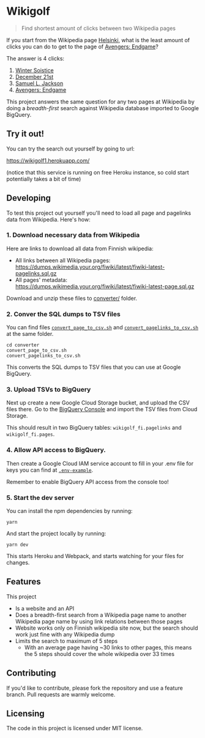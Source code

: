 # Wikigolf

> Find shortest amount of clicks between two Wikipedia pages

If you start from the Wikipedia page [Helsinki](), what is the least amount of
clicks you can do to get to the page of [Avengers: Endgame]()?

The answer is 4 clicks:

1. [Winter Soistice](https://fi.wikipedia.org/wiki/Talvip%C3%A4iv%C3%A4nseisaus)
2. [December 21st](https://fi.wikipedia.org/wiki/21._joulukuuta)
3. [Samuel L. Jackson](https://fi.wikipedia.org/wiki/Samuel_L._Jackson)
4. [Avengers: Endgame](https://fi.wikipedia.org/wiki/Avengers:_Endgame)

This project answers the same question for any two pages at Wikipedia by doing a
_breadth-first_ search against Wikipedia database imported to Google BigQuery.

## Try it out!

You can try the search out yourself by going to url:

https://wikigolf1.herokuapp.com/

(notice that this service is running on free Heroku instance, so cold start
potentially takes a bit of time)

## Developing

To test this project out yourself you'll need to load all page and pagelinks
data from Wikipedia. Here's how:

### 1. Download necessary data from Wikipedia

Here are links to download all data from Finnish wikipedia:

- All links between all Wikipedia pages: https://dumps.wikimedia.your.org/fiwiki/latest/fiwiki-latest-pagelinks.sql.gz
- All pages' metadata: https://dumps.wikimedia.your.org/fiwiki/latest/fiwiki-latest-page.sql.gz

Download and unzip these files to [converter/](converter/) folder.

### 2. Conver the SQL dumps to TSV files

You can find files [`convert_page_to_csv.sh`](converter/convert_page_to_csv.sh)
and [`convert_pagelinks_to_csv.sh`](converter/convert_pagelinks_to_csv.sh) at
the same folder.

```shell
cd converter
convert_page_to_csv.sh
convert_pagelinks_to_csv.sh
```

This converts the SQL dumps to TSV files that you can use at Google BigQuery.

### 3. Upload TSVs to BigQuery

Next up create a new Google Cloud Storage bucket, and upload the CSV files
there. Go to the [BigQuery Console](https://console.cloud.google.com/bigquery)
and import the TSV files from Cloud Storage.

This should result in two BigQuery tables: `wikigolf_fi.pagelinks` and
`wikigolf_fi.pages`.

### 4. Allow API access to BigQuery.

Then create a Google Cloud IAM service account to fill in your .env file for
keys you can find at [`.env-example`](.env-example).

Remember to enable BigQuery API access from the console too!

### 5. Start the dev server

You can install the npm dependencies by running:

```
yarn
```

And start the project locally by running:

```
yarn dev
```

This starts Heroku and Webpack, and starts watching for your files for changes.

## Features

This project

- Is a website and an API
- Does a breadth-first search from a Wikipedia page name to another Wikipedia
  page name by using link relations between those pages
- Website works only on Finnish wikipedia site now, but the search should work
  just fine with any Wikipedia dump
- Limits the search to maximum of 5 steps
  - With an average page having ~30 links to other pages, this means the 5 steps
    should cover the whole wikipedia over 33 times

## Contributing

If you'd like to contribute, please fork the repository and use a feature
branch. Pull requests are warmly welcome.

## Licensing

The code in this project is licensed under MIT license.
